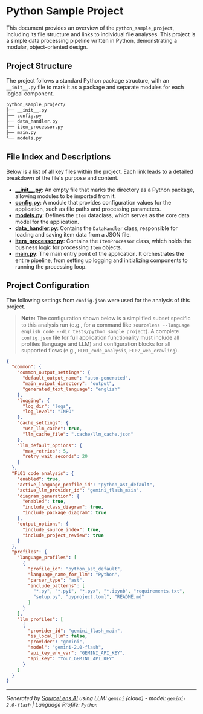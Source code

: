 # Python Sample Project

This document provides an overview of the `python_sample_project`, including its file structure and links to individual file analyses. This project is a simple data processing pipeline written in Python, demonstrating a modular, object-oriented design.

## Project Structure

The project follows a standard Python package structure, with an `__init__.py` file to mark it as a package and separate modules for each logical component.

```bash
python_sample_project/
├── __init__.py
├── config.py
├── data_handler.py
├── item_processor.py
├── main.py
└── models.py
```

## File Index and Descriptions

Below is a list of all key files within the project. Each link leads to a detailed breakdown of the file's purpose and content.

*   **[\_\_init\_\_.py](./__init__.py)**: An empty file that marks the directory as a Python package, allowing modules to be imported from it.
*   **[config.py](./config.py)**: A module that provides configuration values for the application, such as file paths and processing parameters.
*   **[models.py](./models.py)**: Defines the `Item` dataclass, which serves as the core data model for the application.
*   **[data_handler.py](./data_handler.py)**: Contains the `DataHandler` class, responsible for loading and saving item data from a JSON file.
*   **[item_processor.py](./item_processor.py)**: Contains the `ItemProcessor` class, which holds the business logic for processing `Item` objects.
*   **[main.py](./main.py)**: The main entry point of the application. It orchestrates the entire pipeline, from setting up logging and initializing components to running the processing loop.

## Project Configuration

The following settings from `config.json` were used for the analysis of this project.

> **Note:** The configuration shown below is a simplified subset specific to this analysis run (e.g., for a command like `sourcelens --language english code --dir tests/python_sample_project`). A complete `config.json` file for full application functionality must include all profiles (language and LLM) and configuration blocks for all supported flows (e.g., `FL01_code_analysis`, `FL02_web_crawling`).

```json
{
  "common": {
    "common_output_settings": {
      "default_output_name": "auto-generated",
      "main_output_directory": "output",
      "generated_text_language": "english"
    },
    "logging": {
      "log_dir": "logs",
      "log_level": "INFO"
    },
    "cache_settings": {
      "use_llm_cache": true,
      "llm_cache_file": ".cache/llm_cache.json"
    },
    "llm_default_options": {
      "max_retries": 5,
      "retry_wait_seconds": 20
    }
  },
  "FL01_code_analysis": {
    "enabled": true,
    "active_language_profile_id": "python_ast_default",
    "active_llm_provider_id": "gemini_flash_main",
    "diagram_generation": {
      "enabled": true,
      "include_class_diagram": true,
      "include_package_diagram": true
    },
    "output_options": {
      "include_source_index": true,
      "include_project_review": true
    }
  },
  "profiles": {
    "language_profiles": [
      {
        "profile_id": "python_ast_default",
        "language_name_for_llm": "Python",
        "parser_type": "ast",
        "include_patterns": [
          "*.py", "*.pyi", "*.pyx", "*.ipynb", "requirements.txt",
          "setup.py", "pyproject.toml", "README.md"
        ]
      }
    ],
    "llm_profiles": [
      {
        "provider_id": "gemini_flash_main",
        "is_local_llm": false,
        "provider": "gemini",
        "model": "gemini-2.0-flash",
        "api_key_env_var": "GEMINI_API_KEY",
        "api_key": "Your_GEMINI_API_KEY"
      }
    ]
  }
}
```
---

*Generated by [SourceLens AI](https://github.com/openXFlow/sourceLensAI) using LLM: `gemini` (cloud) - model: `gemini-2.0-flash` | Language Profile: `Python`*

